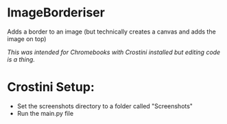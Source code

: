 # ImageBorderiser
Adds a border to an image (but technically creates a canvas and adds the image on top)

*This was intended for Chromebooks with Crostini installed but editing code is a thing.*

# Crostini Setup:

- Set the screenshots directory to a folder called "Screenshots"
- Run the main.py file
